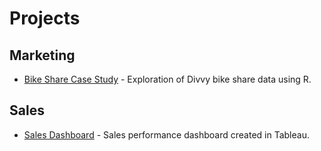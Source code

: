 # Projects

## Marketing
- [Bike Share Case Study](portfolio/bikeshare/index.md) - Exploration of Divvy bike share data using R.
  
## Sales
- [Sales Dashboard](https://public.tableau.com/app/profile/kristen.healy/viz/SalesDashboard_17122515328010/EmployeeSalesPerformance) - Sales performance dashboard created in Tableau.
